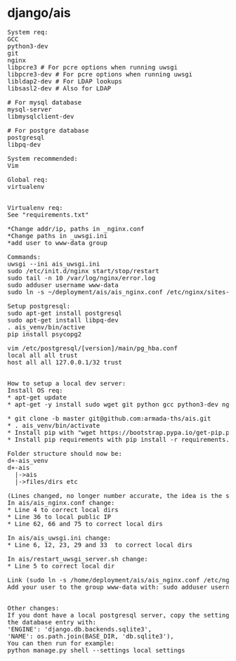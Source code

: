 # django/ais
<pre>
System req:
GCC
python3-dev
git
nginx
libpcre3 # For pcre options when running uwsgi
libpcre3-dev # For pcre options when running uwsgi
libldap2-dev # For LDAP lookups
libsasl2-dev # Also for LDAP

# For mysql database
mysql-server
libmysqlclient-dev

# For postgre database
postgresql
libpq-dev

System recommended:
Vim
 
Global req:
virtualenv


Virtualenv req:
See "requirements.txt"

*Change addr/ip, paths in _nginx.conf
*Change paths in _uwsgi.ini
*add user to www-data group

Commands:
uwsgi --ini ais_uwsgi.ini
sudo /etc/init.d/nginx start/stop/restart
sudo tail -n 10 /var/log/nginx/error.log
sudo adduser username www-data
sudo ln -s ~/deployment/ais/ais_nginx.conf /etc/nginx/sites-enabled/

Setup postgresql:
sudo apt-get install postgresql
sudo apt-get install libpq-dev
. ais_venv/bin/active
pip install psycopg2

vim /etc/postgresql/[version]/main/pg_hba.conf
local all all trust
host all all 127.0.0.1/32 trust


How to setup a local dev server:
Install OS req:
* apt-get update
* apt-get -y install sudo wget git python gcc python3-dev nginx libpcre3 libpcre3-dev libpq-dev vim

* git clone -b master git@github.com:armada-ths/ais.git
* . ais_venv/bin/activate
* Install pip with "wget https://bootstrap.pypa.io/get-pip.py" and "python get-pip.py"
* Install pip requirements with pip install -r requirements.txt

Folder structure should now be:
d+-ais_venv
d+-ais
  |->ais
  |->files/dirs etc

(Lines changed, no longer number accurate, the idea is the same)
In ais/ais_nginx.conf change:
* Line 4 to correct local dirs
* Line 36 to local public IP
* Line 62, 66 and 75 to correct local dirs

In ais/ais_uwsgi.ini change:
* Line 6, 12, 23, 29 and 33  to correct local dirs

In ais/restart_uwsgi_server.sh change:
* Line 5 to correct local dir

Link (sudo ln -s /home/deployment/ais/ais_nginx.conf /etc/nginx/sites-enabled/) and unlink /etc/nginx/sites-enabled/default
Add your user to the group www-data with: sudo adduser username www-data


Other changes:
If you dont have a local postgresql server, copy the settings file to "local_settings.py" and delete lines " from ais.secrets import *" and replace 
the database entry with:
'ENGINE': 'django.db.backends.sqlite3',
'NAME': os.path.join(BASE_DIR, 'db.sqlite3'),
You can then run for example:
python manage.py shell --settings local_settings
</pre>
